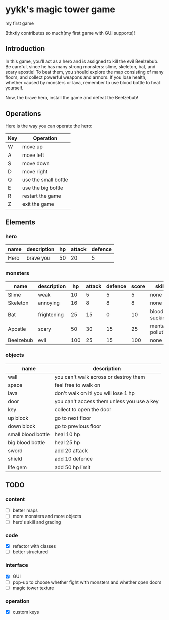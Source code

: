 # yykk's magic tower game
my first game

Bthxtly contributes so much(my first game with GUI supports)!

## Introduction
In this game, you'll act as a hero and is assigned to kill the evil Beelzebub.
Be careful, since he has many strong monsters: slime, skeleton, bat, and
scary apostle! To beat them, you should explore the map consisting of many
floors, and collect powerful weapons and armors. If you lose health, whether
caused by monsters or lava, remember to use blood bottle to heal yourself.

Now, the brave hero, install the game and defeat the Beelzebub!

## Operations
Here is the way you can operate the hero:

| Key | Operation                   |
|-----|-----------------------------|
|  W  | move up                     |
|  A  | move left                   |
|  S  | move down                   |
|  D  | move right                  |
|  Q  | use the small bottle        |
|  E  | use the big bottle          |
|  R  | restart the game            |
|  Z  | exit the game               |


## Elements
### hero

| name      | description   | hp   | attack   | defence   |
| --------- | ------------- | ---- | -------- | --------- |
| Hero      | brave you     | 50   | 20       | 5         |

### monsters

| name      | description   | hp   | attack   | defence   | score   | skill            |
| --------- | ------------- | ---- | -------- | --------- | ------- | -------          |
| Slime     | weak          | 10   | 5        | 5         | 5       | none             |
| Skeleton  | annoying      | 16   | 8        | 8         | 8       | none             |
| Bat       | frightening   | 25   | 15       | 0         | 10      | blood-sucking    |
| Apostle   | scary         | 50   | 30       | 15        | 25      | mental pollution |
| Beelzebub | evil          | 100  | 25       | 15        | 100     | none             |

### objects

| name               | description                                |
|--------------------|--------------------------------------------|
| wall               | you can't walk across or destroy them      |
| space              | feel free to walk on                       |
| lava               | don't walk on it! you will lose 1 hp       |
| door               | you can't access them unless you use a key |
| key                | collect to open the door                   |
| up block           | go to next floor                           |
| down block         | go to previous floor                       |
| small blood bottle | heal 10 hp                                 |
| big blood bottle   | heal 25 hp                                 |
| sword              | add 20 attack                              |
| shield             | add 10 defence                             |
| life gem           | add 50 hp limit                            |


## TODO
### content
- [ ] better maps
- [ ] more monsters and more objects
- [ ] hero's skill and grading
### code
- [x] refactor with classes
- [ ] better structured
### interface
- [x] GUI
- [ ] pop-up to choose whether fight with monsters and whether open doors
- [ ] magic tower texture
### operation
- [x] custom keys
